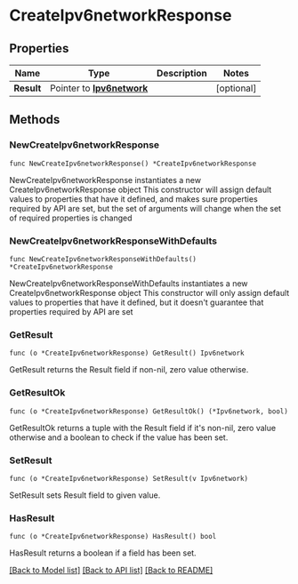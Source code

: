 # CreateIpv6networkResponse

## Properties

Name | Type | Description | Notes
------------ | ------------- | ------------- | -------------
**Result** | Pointer to [**Ipv6network**](Ipv6network.md) |  | [optional] 

## Methods

### NewCreateIpv6networkResponse

`func NewCreateIpv6networkResponse() *CreateIpv6networkResponse`

NewCreateIpv6networkResponse instantiates a new CreateIpv6networkResponse object
This constructor will assign default values to properties that have it defined,
and makes sure properties required by API are set, but the set of arguments
will change when the set of required properties is changed

### NewCreateIpv6networkResponseWithDefaults

`func NewCreateIpv6networkResponseWithDefaults() *CreateIpv6networkResponse`

NewCreateIpv6networkResponseWithDefaults instantiates a new CreateIpv6networkResponse object
This constructor will only assign default values to properties that have it defined,
but it doesn't guarantee that properties required by API are set

### GetResult

`func (o *CreateIpv6networkResponse) GetResult() Ipv6network`

GetResult returns the Result field if non-nil, zero value otherwise.

### GetResultOk

`func (o *CreateIpv6networkResponse) GetResultOk() (*Ipv6network, bool)`

GetResultOk returns a tuple with the Result field if it's non-nil, zero value otherwise
and a boolean to check if the value has been set.

### SetResult

`func (o *CreateIpv6networkResponse) SetResult(v Ipv6network)`

SetResult sets Result field to given value.

### HasResult

`func (o *CreateIpv6networkResponse) HasResult() bool`

HasResult returns a boolean if a field has been set.


[[Back to Model list]](../README.md#documentation-for-models) [[Back to API list]](../README.md#documentation-for-api-endpoints) [[Back to README]](../README.md)


